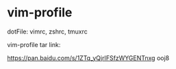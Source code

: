 # vim-profile

dotFile: vimrc, zshrc, tmuxrc

vim-profile tar link:

https://pan.baidu.com/s/1ZTq_yQjrIFSfzWYGENTnxg  ooj8
